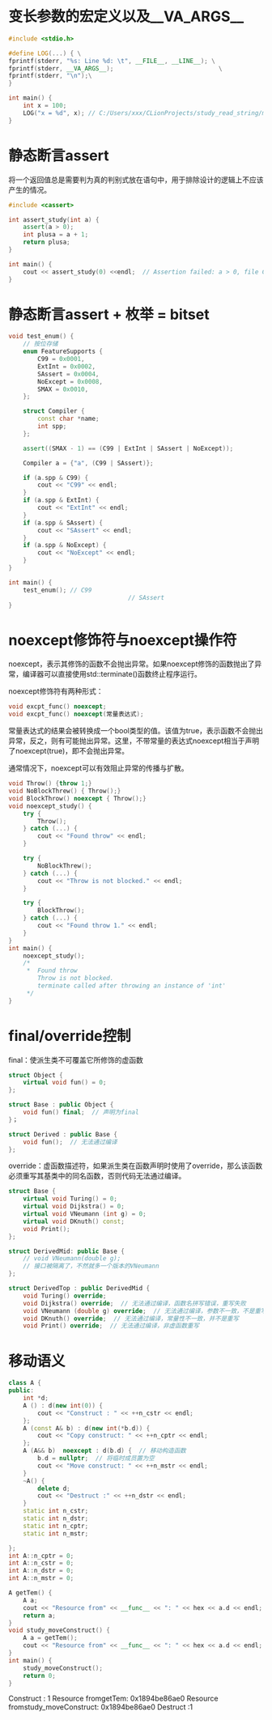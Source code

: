 # 变长参数的宏定义以及__VA_ARGS__

```cpp
#include <stdio.h>

#define LOG(...) { \
fprintf(stderr, "%s: Line %d: \t", __FILE__, __LINE__); \
fprintf(stderr, __VA_ARGS__);                             \
fprintf(stderr, "\n");\
}

int main() {
    int x = 100;
    LOG("x = %d", x); // C:/Users/xxx/CLionProjects/study_read_string/main.cpp: Line 69:  x = 100
}
```

# 静态断言assert

将一个返回值总是需要判为真的判别式放在语句中，用于排除设计的逻辑上不应该产生的情况。

```cpp
#include <cassert>

int assert_study(int a) {
    assert(a > 0);
    int plusa = a + 1;
    return plusa;
}

int main() {
    cout << assert_study(0) <<endl;  // Assertion failed: a > 0, file C:/Users/xxx/CLionProjects/study_read_string/main.cpp, line 68
}
```

# 静态断言assert + 枚举 = bitset

```cpp
void test_enum() {
    // 按位存储
    enum FeatureSupports {
        C99 = 0x0001,
        ExtInt = 0x0002,
        SAssert = 0x0004,
        NoExcept = 0x0008,
        SMAX = 0x0010,
    };

    struct Compiler {
        const char *name;
        int spp;
    };

    assert((SMAX - 1) == (C99 | ExtInt | SAssert | NoExcept));

    Compiler a = {"a", (C99 | SAssert)};

    if (a.spp & C99) {
        cout << "C99" << endl;
    }
    if (a.spp & ExtInt) {
        cout << "ExtInt" << endl;
    }
    if (a.spp & SAssert) {
        cout << "SAssert" << endl;
    }
    if (a.spp & NoExcept) {
        cout << "NoExcept" << endl;
    }
}

int main() {
    test_enum(); // C99
								 // SAssert
}
```

# noexcept修饰符与noexcept操作符

noexcept，表示其修饰的函数不会抛出异常。如果noexcept修饰的函数抛出了异常，编译器可以直接使用std::terminate()函数终止程序运行。

noexcept修饰符有两种形式：

```cpp
void excpt_func() noexcept;
void excpt_func() noexcept(常量表达式);
```

常量表达式的结果会被转换成一个bool类型的值。该值为true，表示函数不会抛出异常，反之，则有可能抛出异常。这里，不带常量的表达式noexcept相当于声明了noexcept(true)，即不会抛出异常。

通常情况下，noexcept可以有效阻止异常的传播与扩散。

```cpp
void Throw() {throw 1;}
void NoBlockThrew() { Throw();}
void BlockThrow() noexcept { Throw();}
void noexcept_study() {
    try {
        Throw();
    } catch (...) {
        cout << "Found throw" << endl;
    }

    try {
        NoBlockThrew();
    } catch (...) {
        cout << "Throw is not blocked." << endl;
    }

    try {
        BlockThrow();
    } catch (...) {
        cout << "Found throw 1." << endl;
    }
}
int main() {
    noexcept_study();
    /*
     *  Found throw
        Throw is not blocked.
        terminate called after throwing an instance of 'int'
     */
}
```

# final/override控制

final：使派生类不可覆盖它所修饰的虚函数

```cpp
struct Object {
	virtual void fun() = 0;
};

struct Base : public Object {
	void fun() final;  // 声明为final
}；

struct Derived : public Base {
	void fun();  // 无法通过编译
};
```

override：虚函数描述符，如果派生类在函数声明时使用了override，那么该函数必须重写其基类中的同名函数，否则代码无法通过编译。

```cpp
struct Base {
	virtual void Turing() = 0;
	virtual void Dijkstra() = 0;
	virtual void VNeumann (int g) = 0;
	virtual void DKnuth() const;
	void Print();
};

struct DerivedMid: public Base {
	// void VNeumann(double g);
	// 接口被隔离了，不然就多一个版本的VNeumann
};

struct DerivedTop : public DerivedMid {
	void Turing() override;
	void Dijkstra() override;  // 无法通过编译，函数名拼写错误，重写失败
	void VNeumann (double g) override;  // 无法通过编译，参数不一致，不是重写
	void DKnuth() override;  // 无法通过编译，常量性不一致，并不是重写
	void Print() override;  // 无法通过编译，非虚函数重写
```

# 移动语义

```cpp
class A {
public:
    int *d;
    A () : d(new int(0)) {
        cout << "Construct : " << ++n_cstr << endl;
    };
    A (const A& b) : d(new int(*b.d)) {
        cout << "Copy construct: " << ++n_cptr << endl;
    };
    A (A&& b)  noexcept : d(b.d) {  // 移动构造函数
        b.d = nullptr;  // 将临时成员置为空
        cout << "Move construct: " << ++n_mstr << endl;
    }
    ~A() {
        delete d;
        cout << "Destruct :" << ++n_dstr << endl;
    }
    static int n_cstr;
    static int n_dstr;
    static int n_cptr;
    static int n_mstr;

};
int A::n_cptr = 0;
int A::n_cstr = 0;
int A::n_dstr = 0;
int A::n_mstr = 0;

A getTem() {
    A a;
    cout << "Resource from" << __func__ << ": " << hex << a.d << endl;
    return a;
}
void study_moveConstruct() {
    A a = getTem();
    cout << "Resource from" << __func__ << ": " << hex << a.d << endl;
}
int main() {
    study_moveConstruct();
    return 0;
}
```

Construct : 1
Resource fromgetTem: 0x1894be86ae0
Resource fromstudy_moveConstruct: 0x1894be86ae0
Destruct :1

#